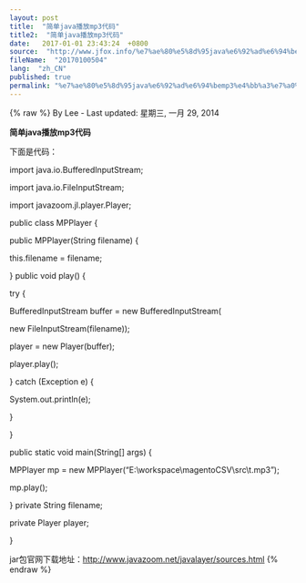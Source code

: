 ```yaml
---
layout: post
title:  "简单java播放mp3代码"
title2:  "简单java播放mp3代码"
date:   2017-01-01 23:43:24  +0800
source:  "http://www.jfox.info/%e7%ae%80%e5%8d%95java%e6%92%ad%e6%94%bemp3%e4%bb%a3%e7%a0%81.html"
fileName:  "20170100504"
lang:  "zh_CN"
published: true
permalink: "%e7%ae%80%e5%8d%95java%e6%92%ad%e6%94%bemp3%e4%bb%a3%e7%a0%81.html"
---
```

{% raw %}
By Lee - Last updated: 星期三, 一月 29, 2014

**简单java播放mp3代码**

下面是代码：

import java.io.BufferedInputStream;

import java.io.FileInputStream;

import javazoom.jl.player.Player;

public class MPPlayer {

public MPPlayer(String filename) {

this.filename = filename;

}
public void play() {

try {

BufferedInputStream buffer = new BufferedInputStream(

new FileInputStream(filename));

player = new Player(buffer);

player.play();

} catch (Exception e) {

System.out.println(e);

}

}

public static void main(String[] args) {

MPPlayer mp = new MPPlayer(“E:\\workspace\\magentoCSV\\src\\t.mp3”);

mp.play();

}
private String filename;

private Player player;

}

jar包官网下载地址：http://www.javazoom.net/javalayer/sources.html
{% endraw %}